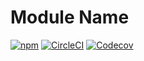 # Module Name

[![npm][npm-image]][npm-url] [![CircleCI][circle-image]][circle-url] [![Codecov][codecov-image]][codecov-url]

[npm-image]: https://img.shields.io/npm/v/koa-riverpig.svg?style=flat
[npm-url]: https://npmjs.org/package/koa-riverpig
[circle-image]: https://circleci.com/gh/justmoon/koa-riverpig.svg?style=shield
[circle-url]: https://circleci.com/gh/justmoon/koa-riverpig
[codecov-image]: https://codecov.io/gh/justmoon/koa-riverpig/branch/master/graph/badge.svg
[codecov-url]: https://codecov.io/gh/justmoon/koa-riverpig

